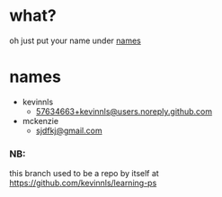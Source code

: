 # what?

oh just put your name under [names](#names)



# names
- kevinnls
  - 57634663+kevinnls@users.noreply.github.com
- mckenzie
  - sjdfkj@gmail.com


### NB:
this branch used to be a repo by itself at https://github.com/kevinnls/learning-ps
